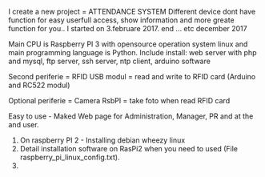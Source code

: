 I create a new project = ATTENDANCE SYSTEM
Different device dont have function for easy userfull access, show information and more greate function for you..
I started on 3.februare 2017.
end ... etc december 2017


Main CPU is Raspberry PI 3 with opensource operation system linux and main programming language is Python. 
Include install: web server with php and mysql, ftp server, ssh server, ntp client, arduino software 

Second periferie = RFID USB modul = read and write to RFID card (Arduino and RC522 modul) 

Optional periferie = Camera RsbPI = take foto when read RFID card

Easy to use - Maked Web page for Administration, Manager, PR and at the and user.


1.  On raspberry PI 2 - Installing debian wheezy linux
2.  Detail installation software on RasPi2 when you need to used (File raspberry_pi_linux_config.txt).
3.  

